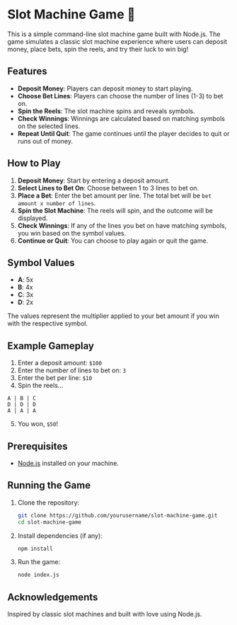  # Slot Machine Game 🎰

This is a simple command-line slot machine game built with Node.js. The game simulates a classic slot machine experience where users can deposit money, place bets, spin the reels, and try their luck to win big!

## Features

- **Deposit Money**: Players can deposit money to start playing.
- **Choose Bet Lines**: Players can choose the number of lines (1-3) to bet on.
- **Spin the Reels**: The slot machine spins and reveals symbols.
- **Check Winnings**: Winnings are calculated based on matching symbols on the selected lines.
- **Repeat Until Quit**: The game continues until the player decides to quit or runs out of money.

## How to Play

1. **Deposit Money**: Start by entering a deposit amount.
2. **Select Lines to Bet On**: Choose between 1 to 3 lines to bet on.
3. **Place a Bet**: Enter the bet amount per line. The total bet will be `bet amount x number of lines`.
4. **Spin the Slot Machine**: The reels will spin, and the outcome will be displayed.
5. **Check Winnings**: If any of the lines you bet on have matching symbols, you win based on the symbol values.
6. **Continue or Quit**: You can choose to play again or quit the game.

## Symbol Values

- **A**: 5x
- **B**: 4x
- **C**: 3x
- **D**: 2x

The values represent the multiplier applied to your bet amount if you win with the respective symbol.

## Example Gameplay

1. Enter a deposit amount: `$100`
2. Enter the number of lines to bet on: `3`
3. Enter the bet per line: `$10`
4. Spin the reels...

```
A | B | C
D | D | D
A | A | A
```

5. You won, `$50`!

## Prerequisites

- [Node.js](https://nodejs.org/) installed on your machine.

## Running the Game

1. Clone the repository:
   ```bash
   git clone https://github.com/yourusername/slot-machine-game.git
   cd slot-machine-game
   ```

2. Install dependencies (if any):
   ```bash
   npm install
   ```

3. Run the game:
   ```bash
   node index.js
   ```


## Acknowledgements

Inspired by classic slot machines and built with love using Node.js.
